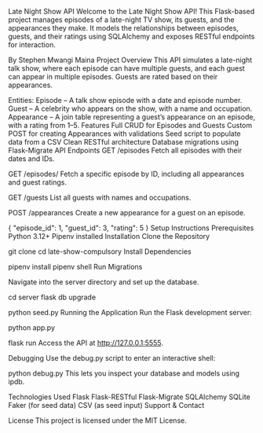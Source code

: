 Late Night Show API
Welcome to the Late Night Show API! This Flask-based project manages episodes of a late-night TV show, its guests, and the appearances they make. It models the relationships between episodes, guests, and their ratings using SQLAlchemy and exposes RESTful endpoints for interaction.

By Stephen Mwangi Maina
Project Overview
This API simulates a late-night talk show, where each episode can have multiple guests, and each guest can appear in multiple episodes. Guests are rated based on their appearances.

Entities:
Episode – A talk show episode with a date and episode number.
Guest – A celebrity who appears on the show, with a name and occupation.
Appearance – A join table representing a guest’s appearance on an episode, with a rating from 1–5.
Features
Full CRUD for Episodes and Guests
Custom POST for creating Appearances with validations
Seed script to populate data from a CSV
Clean RESTful architecture
Database migrations using Flask-Migrate
API Endpoints
GET /episodes
Fetch all episodes with their dates and IDs.

GET /episodes/<id>
Fetch a specific episode by ID, including all appearances and guest ratings.

GET /guests
List all guests with names and occupations.

POST /appearances
Create a new appearance for a guest on an episode.

{
  "episode_id": 1,
  "guest_id": 3,
  "rating": 5
}
Setup Instructions
Prerequisites
Python 3.12+
Pipenv installed
Installation
Clone the Repository

git clone 
cd late-show-compulsory
Install Dependencies

pipenv install
pipenv shell
Run Migrations

Navigate into the server directory and set up the database.

cd server
flask db upgrade


python seed.py
Running the Application
Run the Flask development server:

python app.py


flask run
Access the API at http://127.0.0.1:5555.

Debugging
Use the debug.py script to enter an interactive shell:

python debug.py
This lets you inspect your database and models using ipdb.

Technologies Used
Flask
Flask-RESTful
Flask-Migrate
SQLAlchemy
SQLite
Faker (for seed data)
CSV (as seed input)
Support & Contact


License
This project is licensed under the MIT License.
